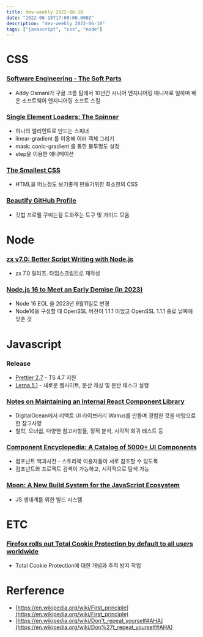 ```yaml
---
title: dev-weekly 2022-06-18
date: "2022-06-18T17:00:00.000Z"
description: "dev-weekly 2022-06-18"
tags: ["javascript", "css", "node"]
---
```


# CSS

### **[Software Engineering - The Soft Parts](https://addyosmani.com/blog/software-engineering-soft-parts)**

- Addy Osmani가 구글 크롬 팀에서 10년간 시니어 엔지니어링 매니저로 일하며 배운 소프트웨어 엔지니어링 소프트 스킬

### **[Single Element Loaders: The Spinner](https://css-tricks.com/single-element-loaders-the-spinner)**

- 하나의 엘리먼트로 만드는 스피너
- linear-gradient 를 이용해 여러 객체 그리기
- mask: conic-gradient 를 통한 불투명도 설정
- step을 이용한 애니메이션

### **[The Smallest CSS](https://www.robinrendle.com/notes/the-smallest-css)**

- HTML을 어느정도 보기좋게 만들기위한 최소한의 CSS

### **[Beautify GitHub Profile](https://github.com/rzashakeri/beautify-github-profile)**

- 깃헙 프로필 꾸미는걸 도와주는 도구 및 가이드 모음

# Node

### **[zx v7.0: Better Script Writing with Node.js](https://github.com/google/zx/releases/tag/7.0.0)**

- zx 7.0 릴리즈. 타입스크립트로 재작성

### **[Node.js 16 to Meet an Early Demise (in 2023)](https://nodejs.org/en/blog/announcements/nodejs16-eol/)**

- Node 16 EOL 을 2023년 9월11일로 변경
- Node16을 구성할 때 OpenSSL 버전이 1.1.1 이었고 OpenSSL 1.1.1 종료 날짜에 맞춘 것

# Javascript

### **Release**

- [Prettier 2.7](https://prettier.io/blog/2022/06/14/2.7.0.html) - TS 4.7 지원
- [Lerna 5.1](https://blog.nrwl.io/lerna-5-1-new-website-new-guides-new-lerna-example-repo-distributed-caching-support-and-speed-64d66410bec7) - 새로운 웹사이트, 분산 캐싱 및 분산 태스크 실행

### **[Notes on Maintaining an Internal React Component Library](https://www.gabe.pizza/notes-on-component-libraries/)**

- DigitalOcean에서 리액트 UI 라이브러리 Walrus를 만들며 경험한 것을 바탕으로 한 참고사항
- 철학, 오너쉽, 다양한 참고사항들, 정적 분석, 시각적 회귀 테스트 등

### **[Component Encyclopedia: A Catalog of 5000+ UI Components](https://storybook.js.org/blog/component-encyclopedia/)**

- 컴포넌트 백과사전 - 스토리북 이용자들이 서로 참조할 수 있도록
- 컴포넌트와 프로젝트 검색이 가능하고, 시각적으로 탐색 가능

### **[Moon: A New Build System for the JavaScript Ecosystem](https://moonrepo.dev/)**

- JS 생태계를 위한 빌드 시스템

# ETC

### **[Firefox rolls out Total Cookie Protection by default to all users worldwide](https://blog.mozilla.org/en/products/firefox/firefox-rolls-out-total-cookie-protection-by-default-to-all-users-worldwide)**

- Total Cookie Protection에 대한 개념과 추적 방지 작업

# Rerference

- [https://en.wikipedia.org/wiki/First_principle](https://en.wikipedia.org/wiki/First_principle)
- [https://en.wikipedia.org/wiki/Don't_repeat_yourself#AHA](https://en.wikipedia.org/wiki/Don%27t_repeat_yourself#AHA)
